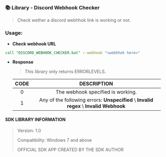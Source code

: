 ### 📚 Library - Discord Webhook Checker

> Check wether a discord webhhok link is working or not.

### Usage:
- **Check webhook URL**

```bat
call "DISCORD_WEBHOOK_CHECKER.bat" --webhook "<webhhok here>"
```

- **Response**

    > This library only returns ERRORLEVELS.

    | CODE | DESCRIPTION |
    | :--: | :--: |
    | 0 | The webhook specified is working. |
    | 1 | Any of the following errors: **Unspecified** \ **Invalid regex** \ **Invalid Webhook** |

#### SDK LIBRARY INFORMATION
> Version: 1.0
>
> Compatibility: Windows 7 and above
>
> OFFICIAL SDK APP CREATED BY THE SDK AUTHOR